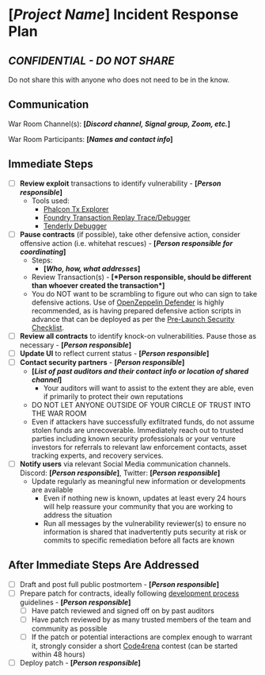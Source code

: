 # **[*Project Name*]** Incident Response Plan

## _CONFIDENTIAL - DO NOT SHARE_

Do not share this with anyone who does not need to be in the know.

<!--
Bold + Italics + Square Brackets: Fields to be filled in
-->

## Communication

War Room Channel(s): **[*Discord channel, Signal group, Zoom, etc.*]**

War Room Participants: **[*Names and contact info*]**

## Immediate Steps

- [ ] **Review exploit** transactions to identify vulnerability - **[*Person responsible*]**
    - Tools used:
        - [Phalcon Tx Explorer](https://explorer.phalcon.xyz/)
        - [Foundry Transaction Replay Trace/Debugger](https://book.getfoundry.sh/reference/cast/cast-run.html#cast-run)
        - [Tenderly Debugger](https://dashboard.tenderly.co/tx/mainnet/0xf427afc17bd30a84f4b47dc2eaa176115cf28bdea1110245d3b0948ca3b6595c/debugger)
- [ ] **Pause contracts** (if possible), take other defensive action, consider offensive action (i.e. whitehat rescues) - **[*Person responsible for coordinating*]**
  - Steps:
    - **[*Who, how, what addresses*]**
  - Review Transaction(s) - **[\*Person responsible, **should be different than whoever created the transaction**\*]**
  - You do NOT want to be scrambling to figure out who can sign to take defensive actions. Use of [OpenZeppelin Defender](https://www.openzeppelin.com/defender) is highly recommended, as is having prepared defensive action scripts in advance that can be deployed as per the [Pre-Launch Security Checklist](https://github.com/nascentxyz/simple-security-toolkit/blob/main/pre-launch-security-checklist.md).
- [ ] **Review all contracts** to identify knock-on vulnerabilities. Pause those as necessary - **[*Person responsible*]**
- [ ] **Update UI** to reflect current status - **[*Person responsible*]**
- [ ] **Contact security partners** - **[*Person responsible*]**
  - **[*List of past auditors and their contact info or location of shared channel*]**
    - Your auditors will want to assist to the extent they are able, even if primarily to protect their own reputations
  - DO NOT LET ANYONE OUTSIDE OF YOUR CIRCLE OF TRUST INTO THE WAR ROOM
  - Even if attackers have successfully exfiltrated funds, do not assume stolen funds are unrecoverable. Immediately reach out to trusted parties including known security professionals or your venture investors for referrals to relevant law enforcement contacts, asset tracking experts, and recovery services.
- [ ] **Notify users** via relevant Social Media communication channels. Discord: **[*Person responsible*]**, Twitter: **[*Person responsible*]**
  - Update regularly as meaningful new information or developments are available
    - Even if nothing new is known, updates at least every 24 hours will help reassure your community that you are working to address the situation
    - Run all messages by the vulnerability reviewer(s) to ensure no information is shared that inadvertently puts security at risk or commits to specific remediation before all facts are known

## After Immediate Steps Are Addressed

- [ ] Draft and post full public postmortem - **[*Person responsible*]**
- [ ] Prepare patch for contracts, ideally following [development process](development-process.md) guidelines - **[*Person responsible*]**
  - [ ] Have patch reviewed and signed off on by past auditors
  - [ ] Have patch reviewed by as many trusted members of the team and community as possible
  - [ ] If the patch or potential interactions are complex enough to warrant it, strongly consider a short [Code4rena](https://code4rena.com/) contest (can be started within 48 hours)
- [ ] Deploy patch - **[*Person responsible*]**
